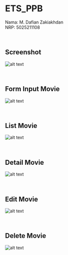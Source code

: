 # ETS_PPB

Nama: M. Dafian Zakiakhdan
<br>
NRP: 5025211108

<br>

## Screenshot

![alt text](image-6.png)

<br>

## Form Input Movie

![alt text](image-1.png)

<br>

## List Movie

![alt text](image-2.png)

<br>

## Detail Movie

![alt text](image-3.png)

<br>

## Edit Movie

![alt text](image-4.png)

<br>

## Delete Movie

![alt text](image-5.png)